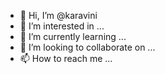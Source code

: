 - 👋 Hi, I’m @karavini
- 👀 I’m interested in ...
- 🌱 I’m currently learning ...
- 💞️ I’m looking to collaborate on ...
- 📫 How to reach me ...

<!---
karavini/karavini is a ✨ special ✨ repository because its `README.md` (this file) appears on your GitHub profile.
You can click the Preview link to take a look at your changes.
--->
